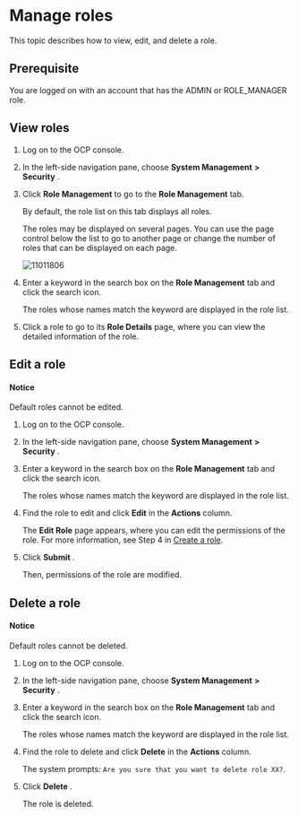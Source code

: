 Manage roles
=================================

This topic describes how to view, edit, and delete a role.

**Prerequisite**
-------------------------------------

You are logged on with an account that has the ADMIN or ROLE_MANAGER role.

View roles
-------------------------------

1. Log on to the OCP console.

2. In the left-side navigation pane, choose **System Management** **\>** **Security** .

3. Click **Role Management** to go to the **Role Management** tab.

   By default, the role list on this tab displays all roles.

   The roles may be displayed on several pages. You can use the page control below the list to go to another page or change the number of roles that can be displayed on each page.

   ![11011806](https://help-static-aliyun-doc.aliyuncs.com/assets/img/en-US/1114306461/p346479.png)

4. Enter a keyword in the search box on the **Role Management** tab and click the search icon.

   The roles whose names match the keyword are displayed in the role list.

5. Click a role to go to its **Role Details** page, where you can view the detailed information of the role.

Edit a role
--------------------------------

  <main id="notice" type='notice'>
    <h4>Notice</h4>
    <p>Default roles cannot be edited.</p>
  </main>

1. Log on to the OCP console.

2. In the left-side navigation pane, choose **System Management** **\>** **Security** .

3. Enter a keyword in the search box on the **Role Management** tab and click the search icon.

   The roles whose names match the keyword are displayed in the role list.

4. Find the role to edit and click **Edit** in the **Actions** column.

   The **Edit Role** page appears, where you can edit the permissions of the role. For more information, see Step 4 in [Create a role](2.create-a-role.md).

5. Click **Submit** .

   Then, permissions of the role are modified.

Delete a role
----------------------------------

  <main id="notice" type='notice'>
    <h4>Notice</h4>
    <p>Default roles cannot be deleted.</p>
  </main>

1. Log on to the OCP console.

2. In the left-side navigation pane, choose **System Management** **\>** **Security** .

3. Enter a keyword in the search box on the **Role Management** tab and click the search icon.

   The roles whose names match the keyword are displayed in the role list.

4. Find the role to delete and click **Delete** in the **Actions** column.

   The system prompts: `Are you sure that you want to delete role XX?`.

5. Click **Delete** .

   The role is deleted.

